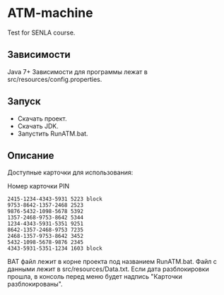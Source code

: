 # ATM-machine
Test for SENLA course.

## Зависимости
Java 7+
Зависимости для программы лежат в src/resources/config.properties.

## Запуск
* Скачать проект.
* Cкачать JDK.
* Запустить RunATM.bat.

## Описание
Доступные карточки для использования: 

Номер карточки      PIN
```
2415-1234-4343-5931 5223 block
9753-8642-1357-2468 2523
9876-5432-1098-5678 5392
1357-2468-9753-8642 5344
1234-4343-5931-5351 9251
8642-1357-2468-9753 7235
2468-1357-9753-8642 3452
5432-1098-5678-9876 2345
4343-5931-5351-1234 1603 block
```
BAT файл лежит в корне проекта под названием RunATM.bat.
Файл с данными лежит в src/resources/Data.txt.
Если дата разблокировки прошла, в консоль перед меню будет надпись "Карточки разблокированы".
